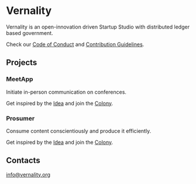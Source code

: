 # Vernality 

Vernality is an open-innovation driven Startup Studio with distributed ledger based government.

Check our [Code of Conduct](/CODE_OF_CONDUCT.md) and [Contribution Guidelines](/CONTRIBUTING.md).

## Projects

### MeetApp

Initiate in-person communication on conferences. 

Get inspired by the [Idea](/meetapp) and join the [Colony](https://colony.io/colony/vernality?domainFilter=2).  

### Prosumer

Consume content conscientiously and produce it efficiently. 

Get inspired by the [Idea](/prosumer) and join the [Colony](https://colony.io/colony/vernality?domainFilter=3).

## Contacts

info@vernality.org